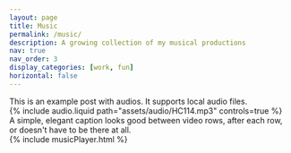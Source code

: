 ```yaml
---
layout: page
title: Music
permalink: /music/
description: A growing collection of my musical productions
nav: true
nav_order: 3
display_categories: [work, fun]
horizontal: false
---
```

<section id="categories" markdown="1">
This is an example post with audios. It supports local audio files.
<link rel="musicplayer" href="assets/css/musicplayer.scss">
<div class="row mt-3">
    <div class="col-sm mt-3 mt-md-0">
        {% include audio.liquid path="assets/audio/HC114.mp3" controls=true %}
    </div>
</div>
<div class="musicplayer">
</div>
<div class="caption">
    A simple, elegant caption looks good between video rows, after each row, or doesn't have to be there at all.
</div>
</section>
{% include musicPlayer.html %}
